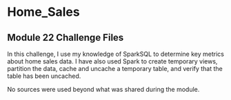 # Home_Sales
## Module 22 Challenge Files

In this challenge, I use my knowledge of SparkSQL to determine key metrics about home sales data. I have also used Spark to create temporary views, partition the data, cache and uncache a temporary table, and verify that the table has been uncached.

No sources were used beyond what was shared during the module.
